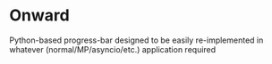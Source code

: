 # Onward
Python-based progress-bar designed to be easily re-implemented in whatever (normal/MP/asyncio/etc.) application required

